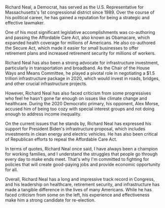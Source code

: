 Richard Neal, a Democrat, has served as the U.S. Representative for Massachusetts's 1st congressional district since 1989. Over the course of his political career, he has gained a reputation for being a strategic and effective lawmaker.

One of his most significant legislative accomplishments was co-authoring and passing the Affordable Care Act, also known as Obamacare, which expanded health coverage for millions of Americans. He also co-authored the Secure Act, which made it easier for small businesses to offer retirement plans and increased retirement security for millions of workers.

Richard Neal has also been a strong advocate for infrastructure investment, particularly in transportation and broadband. As the Chair of the House Ways and Means Committee, he played a pivotal role in negotiating a $1.5 trillion infrastructure package in 2020, which would invest in roads, bridges, and other crucial infrastructure projects.

However, Richard Neal has also faced criticism from some progressives who feel he hasn't gone far enough on issues like climate change and healthcare. During the 2020 Democratic primary, his opponent, Alex Morse, accused him of being too cozy with special interest groups and not doing enough to address income inequality.

On the current issues that he stands by, Richard Neal has expressed his support for President Biden's infrastructure proposal, which includes investments in clean energy and electric vehicles. He has also been critical of Republican efforts to repeal the Affordable Care Act.

In terms of quotes, Richard Neal once said, I have always been a champion for working families, and I understand the struggles that people go through every day to make ends meet. That's why I'm committed to fighting for policies that will create good-paying jobs and provide economic opportunity for all.

Overall, Richard Neal has a long and impressive track record in Congress, and his leadership on healthcare, retirement security, and infrastructure has made a tangible difference in the lives of many Americans. While he has faced criticism from some on the left, his experience and effectiveness make him a strong candidate for re-election.
